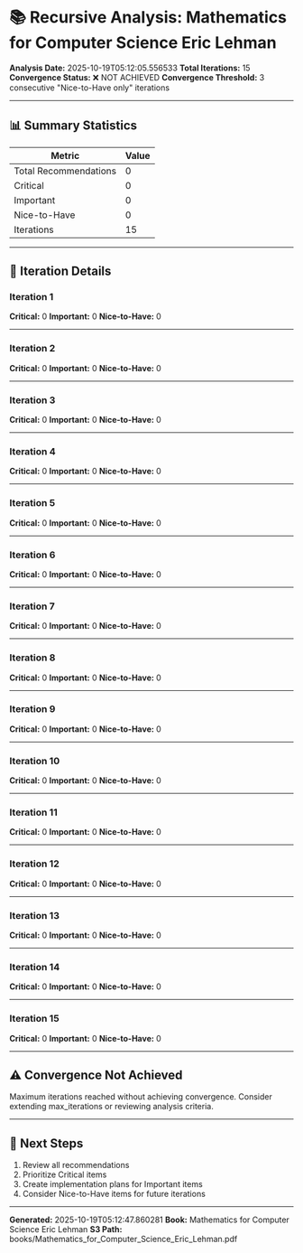 # 📚 Recursive Analysis: Mathematics for Computer Science Eric Lehman

**Analysis Date:** 2025-10-19T05:12:05.556533
**Total Iterations:** 15
**Convergence Status:** ❌ NOT ACHIEVED
**Convergence Threshold:** 3 consecutive "Nice-to-Have only" iterations

---

## 📊 Summary Statistics

| Metric | Value |
|--------|-------|
| Total Recommendations | 0 |
| Critical | 0 |
| Important | 0 |
| Nice-to-Have | 0 |
| Iterations | 15 |

---

## 🔄 Iteration Details

### Iteration 1

**Critical:** 0
**Important:** 0
**Nice-to-Have:** 0

---

### Iteration 2

**Critical:** 0
**Important:** 0
**Nice-to-Have:** 0

---

### Iteration 3

**Critical:** 0
**Important:** 0
**Nice-to-Have:** 0

---

### Iteration 4

**Critical:** 0
**Important:** 0
**Nice-to-Have:** 0

---

### Iteration 5

**Critical:** 0
**Important:** 0
**Nice-to-Have:** 0

---

### Iteration 6

**Critical:** 0
**Important:** 0
**Nice-to-Have:** 0

---

### Iteration 7

**Critical:** 0
**Important:** 0
**Nice-to-Have:** 0

---

### Iteration 8

**Critical:** 0
**Important:** 0
**Nice-to-Have:** 0

---

### Iteration 9

**Critical:** 0
**Important:** 0
**Nice-to-Have:** 0

---

### Iteration 10

**Critical:** 0
**Important:** 0
**Nice-to-Have:** 0

---

### Iteration 11

**Critical:** 0
**Important:** 0
**Nice-to-Have:** 0

---

### Iteration 12

**Critical:** 0
**Important:** 0
**Nice-to-Have:** 0

---

### Iteration 13

**Critical:** 0
**Important:** 0
**Nice-to-Have:** 0

---

### Iteration 14

**Critical:** 0
**Important:** 0
**Nice-to-Have:** 0

---

### Iteration 15

**Critical:** 0
**Important:** 0
**Nice-to-Have:** 0

---

## ⚠️ Convergence Not Achieved

Maximum iterations reached without achieving convergence.
Consider extending max_iterations or reviewing analysis criteria.

---

## 📝 Next Steps

1. Review all recommendations
2. Prioritize Critical items
3. Create implementation plans for Important items
4. Consider Nice-to-Have items for future iterations

---

**Generated:** 2025-10-19T05:12:47.860281
**Book:** Mathematics for Computer Science Eric Lehman
**S3 Path:** books/Mathematics_for_Computer_Science_Eric_Lehman.pdf
